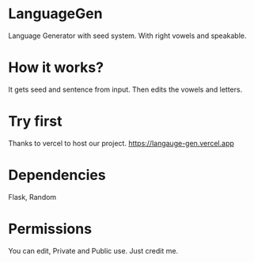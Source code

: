 # LanguageGen
Language Generator with seed system. With right vowels and speakable.

# How it works?
It gets seed and sentence from input. Then edits the vowels and letters.

# Try first
Thanks to vercel to host our project.
https://langauge-gen.vercel.app


# Dependencies
Flask, Random

# Permissions
You can edit, Private and Public use.
Just credit me.
